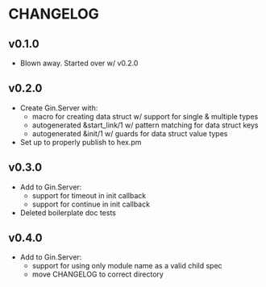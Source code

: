 # CHANGELOG

## v0.1.0

- Blown away.  Started over w/ v0.2.0

## v0.2.0

- Create Gin.Server with:
  - macro for creating data struct w/ support for single & multiple types
  - autogenerated &start_link/1 w/ pattern matching for data struct keys
  - autogenerated &init/1 w/ guards for data struct value types
- Set up to properly publish to hex.pm

## v0.3.0

- Add to Gin.Server:
  - support for timeout in init callback
  - support for continue in init callback
- Deleted boilerplate doc tests

## v0.4.0

- Add to Gin.Server:
  - support for using only module name as a valid child spec
  - move CHANGELOG to correct directory
